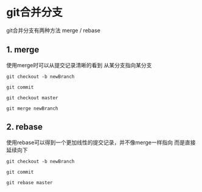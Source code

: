 # git合并分支

git合并分支有两种方法 merge / rebase

## 1. merge

使用merge时可以从提交记录清晰的看到 从某分支指向某分支

```git
git checkout -b newBranch

git commit

git checkout master

git merge newBranch
```

## 2. rebase

使用rebase可以得到一个更加线性的提交记录，并不像merge一样指向 而是直接延续向下

```git
git checkout -b newBranch

git commit

git rebase master
```
